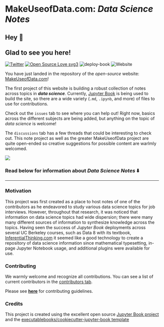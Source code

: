 # MakeUseofData.com: **_Data Science Notes_**

## Hey 👋 <br><br> Glad to see you here! 
<a href="https://twitter.com/makeuseofdata" target="_blank"><img alt="Twitter" src="https://img.shields.io/badge/twitter-%231DA1F2.svg?&style=for-the-badge&logo=twitter&logoColor=white" /></a> [![Open Source Love svg3](https://badges.frapsoft.com/os/v3/open-source.svg?v=103)](https://github.com/ellerbrock/open-source-badges/) ![deploy-book](https://github.com/wyattowalsh/data-science-notes/workflows/deploy-book/badge.svg) ![Website](https://img.shields.io/website?down_color=red&down_message=down%20%F0%9F%98%A8&up_color=green&up_message=online%20%F0%9F%91%8D&url=https%3A%2F%2Fmakeuseofdata.com)


You have just landed in the repository of the *open-source* website: [MakeUseofData.com](https://makeuseofdata.com/)!     

The first project of this website is building a robust collection of notes across topics in ***data science***. Currently, [Jupyter Book](https://github.com/executablebooks/jupyter-book) is being used to build the site, so there are a wide variety (`.md`, `.ipynb`, and more) of files to use for contributions. 

Check out the `issues` tab to see where you can help out! Right now, basics across the different subjects are being added, but anything on the topic of *data science* is welcome!

The `discussions` tab has a few threads that could be interesting to check out. This note project as well as the greater MakeUseofData project are quite open-ended so creative suggestions for possible content are warlmly welcomed.

![](site_preview.gif)


### Read below for information about **_Data Science Notes_** ⬇️

---

### Motivation

This project was first created as a place to host notes of one of the contributors as he endeavored to study various data science topics for job interviews. However, throughout that research, it was noticed that information on data science topics had wide dispersion; there were many many different sources of information to synthesize knowledge across the topics. Having seen the success of *Jupyter Book* deployments across several UC Berkeley courses, such as Data 8 with its textbook, [InferentialThinking.com](https://www.inferentialthinking.com/chapters/intro) it seemed like a good technology to create a repository of data science information since mathematical typesetting, in-page Jupyter Notebook usage, and additional plugins were available for use. 

### Contributing 

We warmly welcome and recognize all contributions. You can see a list of current contributors in the [contributors tab](https://github.com/wyattowalsh/data-science-notes/graphs/contributors).

Please see [**here**](CONTRIBUTING.md) for contributing guidelines.

### Credits

This project is created using the excellent open source [Jupyter Book project](https://jupyterbook.org/) and the [executablebooks/cookiecutter-jupyter-book template](https://github.com/executablebooks/cookiecutter-jupyter-book)
